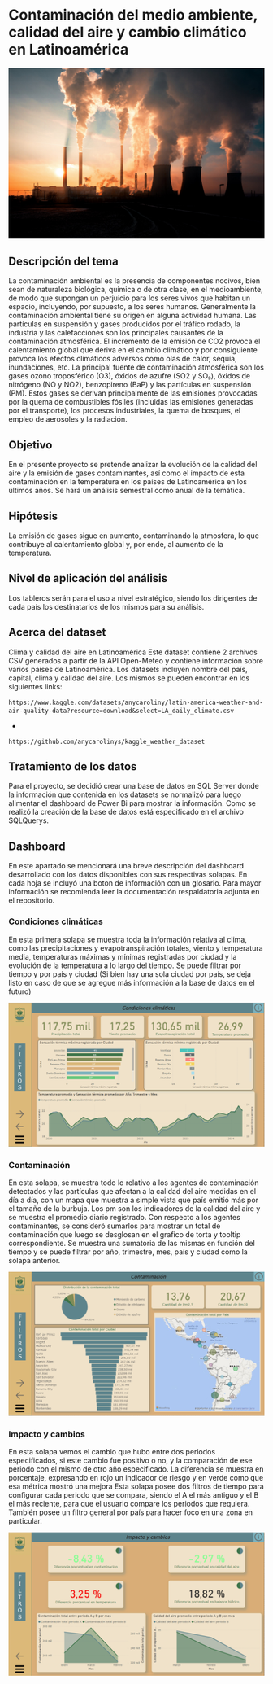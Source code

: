 # Contaminación del medio ambiente, calidad del aire y cambio climático en Latinoamérica

![](imgs/img1.jpeg)

## Descripción del tema

La contaminación ambiental es la presencia de componentes nocivos, bien sean de naturaleza biológica, química o de otra clase, en el medioambiente, de modo que supongan un perjuicio para los seres vivos que habitan un espacio, incluyendo, por supuesto, a los seres humanos. Generalmente la contaminación ambiental tiene su origen en alguna actividad humana.
Las partículas en suspensión y gases producidos por el tráfico rodado, la industria y las calefacciones son los principales causantes de la contaminación atmosférica. El incremento de la emisión de CO2 provoca el calentamiento global que deriva en el cambio climático y por consiguiente provoca los efectos climáticos adversos como olas de calor, sequía, inundaciones, etc. La principal fuente de contaminación atmosférica son los gases ozono troposférico (O3), óxidos de azufre (SO2 y SO₃), óxidos de nitrógeno (NO y NO2), benzopireno (BaP) y las partículas en suspensión (PM). Estos gases se derivan principalmente de las emisiones provocadas por la quema de combustibles fósiles (incluidas las emisiones generadas por el transporte), los procesos industriales, la quema de bosques, el empleo de aerosoles y la radiación.

## Objetivo

En el presente proyecto se pretende analizar la evolución de la calidad del aire y la emisión de gases contaminantes, así como el impacto de esta contaminación en la temperatura en los países de Latinoamérica en los últimos años. Se hará un análisis semestral como anual de la temática.

## Hipótesis

La emisión de gases sigue en aumento, contaminando la atmosfera, lo que contribuye al calentamiento global y, por ende, al aumento de la temperatura.

## Nivel de aplicación del análisis

Los tableros serán para el uso a nivel estratégico, siendo los dirigentes de cada país los destinatarios de los mismos para su análisis.

## Acerca del dataset

Clima y calidad del aire en Latinoamérica
Este dataset contiene 2 archivos CSV generados a partir de la API Open-Meteo y contiene información sobre varios países de Latinoamérica. Los datasets incluyen nombre del país, capital, clima y calidad del aire. Los mismos se pueden encontrar en los siguientes links:

    https://www.kaggle.com/datasets/anycaroliny/latin-america-weather-and-air-quality-data?resource=download&select=LA_daily_climate.csv
-

    https://github.com/anycarolinys/kaggle_weather_dataset


## Tratamiento de los datos

Para el proyecto, se decidió crear una base de datos en SQL Server donde la información que contenida en los datasets se normalizó para luego alimentar el dashboard de Power Bi para mostrar la información. Como se realizó la creación de la base de datos está especificado en el archivo SQLQuerys.

## Dashboard

En este apartado se mencionará una breve descripción del dashboard desarrollado con los datos disponibles con sus respectivas solapas. En cada hoja se incluyó una boton de información con un glosario. Para mayor información se recomienda leer la documentación respaldatoria adjunta en el repositorio.

### Condiciones climáticas

En esta primera solapa se muestra toda la información relativa al clima, como las precipitaciones y evapotranspiración totales, viento y temperatura media, temperaturas máximas y mínimas registradas por ciudad y la evolución de la temperatura a lo largo del tiempo. Se puede filtrar por tiempo y por país y ciudad (Si bien hay una sola ciudad por país, se deja listo en caso de que se agregue más información a la base de datos en el futuro)

![](imgs/dashboard1.png)

### Contaminación

En esta solapa, se muestra todo lo relativo a los agentes de contaminación detectados y las partículas que afectan a la calidad del aire medidas en el día a día, con un mapa que muestra a simple vista que país emitió más por el tamaño de la burbuja. Los pm son los indicadores de la calidad del aire y se muestra el promedio diario registrado. Con respecto a los agentes contaminantes, se consideró sumarlos para mostrar un total de contaminación que luego se desglosan en el grafico de torta y tooltip correspondiente. Se muestra una sumatoria de las mismas en función del tiempo y se puede filtrar por año, trimestre, mes, país y ciudad como la solapa anterior.

![](imgs/dashboard2.png)

### Impacto y cambios

En esta solapa vemos el cambio que hubo entre dos periodos especificados, si este cambio fue positivo o no, y la comparación de ese periodo con el mismo de otro año especificado. La diferencia se muestra en porcentaje, expresando en rojo un indicador de riesgo y en verde como que esa métrica mostró una mejora Esta solapa posee dos filtros de tiempo para configurar cada periodo que se compara, siendo el A el más antiguo y el B el más reciente, para que el usuario compare los periodos que requiera. También posee un filtro general por país para hacer foco en una zona en particular.

![](imgs/dashboard3.png)

